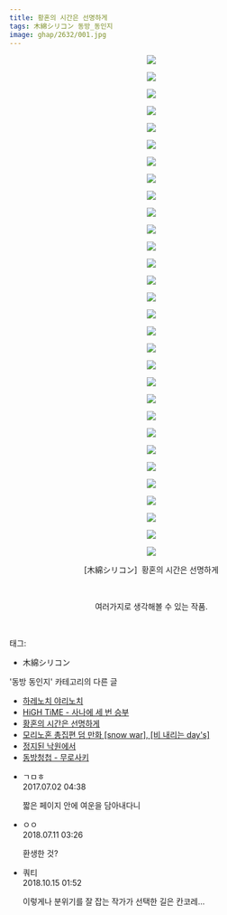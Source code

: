 ```yaml
---
title: 황혼의 시간은 선명하게
tags: 木綿シリコン 동방_동인지
image: ghap/2632/001.jpg
---
```

<div class="article">
<p style="text-align: center; clear: none; float: none;"></p>
<p style="text-align: center; clear: none; float: none;"><img src="{{ site.nasurl }}/ghap/2632/001.jpg"/></p>
<p style="text-align: center; clear: none; float: none;"><img src="{{ site.nasurl }}/ghap/2632/002.jpg"/></p>
<p style="text-align: center; clear: none; float: none;"><img src="{{ site.nasurl }}/ghap/2632/003.jpg"/></p>
<p style="text-align: center; clear: none; float: none;"><img src="{{ site.nasurl }}/ghap/2632/004.jpg"/></p>
<p style="text-align: center; clear: none; float: none;"><img src="{{ site.nasurl }}/ghap/2632/005.jpg"/></p>
<p style="text-align: center; clear: none; float: none;"><img src="{{ site.nasurl }}/ghap/2632/006.jpg"/></p>
<p style="text-align: center; clear: none; float: none;"><img src="{{ site.nasurl }}/ghap/2632/007.jpg"/></p>
<p style="text-align: center; clear: none; float: none;"><img src="{{ site.nasurl }}/ghap/2632/008.jpg"/></p>
<p style="text-align: center; clear: none; float: none;"><img src="{{ site.nasurl }}/ghap/2632/009.jpg"/></p>
<p style="text-align: center; clear: none; float: none;"><img src="{{ site.nasurl }}/ghap/2632/010.jpg"/></p>
<p style="text-align: center; clear: none; float: none;"><img src="{{ site.nasurl }}/ghap/2632/011.jpg"/></p>
<p style="text-align: center; clear: none; float: none;"><img src="{{ site.nasurl }}/ghap/2632/012.jpg"/></p>
<p style="text-align: center; clear: none; float: none;"><img src="{{ site.nasurl }}/ghap/2632/013.jpg"/></p>
<p style="text-align: center; clear: none; float: none;"><img src="{{ site.nasurl }}/ghap/2632/014.jpg"/></p>
<p style="text-align: center; clear: none; float: none;"><img src="{{ site.nasurl }}/ghap/2632/015.jpg"/></p>
<p style="text-align: center; clear: none; float: none;"><img src="{{ site.nasurl }}/ghap/2632/016.jpg"/></p>
<p style="text-align: center; clear: none; float: none;"><img src="{{ site.nasurl }}/ghap/2632/017.jpg"/></p>
<p style="text-align: center; clear: none; float: none;"><img src="{{ site.nasurl }}/ghap/2632/018.jpg"/></p>
<p style="text-align: center; clear: none; float: none;"><img src="{{ site.nasurl }}/ghap/2632/019.jpg"/></p>
<p style="text-align: center; clear: none; float: none;"><img src="{{ site.nasurl }}/ghap/2632/020.jpg"/></p>
<p style="text-align: center; clear: none; float: none;"><img src="{{ site.nasurl }}/ghap/2632/021.jpg"/></p>
<p style="text-align: center; clear: none; float: none;"><img src="{{ site.nasurl }}/ghap/2632/022.jpg"/></p>
<p style="text-align: center; clear: none; float: none;"><img src="{{ site.nasurl }}/ghap/2632/023.jpg"/></p>
<p style="text-align: center; clear: none; float: none;"><img src="{{ site.nasurl }}/ghap/2632/024.jpg"/></p>
<p style="text-align: center; clear: none; float: none;"><img src="{{ site.nasurl }}/ghap/2632/025.jpg"/></p>
<p style="text-align: center; clear: none; float: none;"><img src="{{ site.nasurl }}/ghap/2632/026.jpg"/></p>
<p style="text-align: center; clear: none; float: none;"><img src="{{ site.nasurl }}/ghap/2632/027.jpg"/></p>
<p style="text-align: center; clear: none; float: none;"><img src="{{ site.nasurl }}/ghap/2632/028.jpg"/></p>
<p style="text-align: center; clear: none; float: none;"><img src="{{ site.nasurl }}/ghap/2632/029.jpg"/></p>
<p style="text-align: center; clear: none; float: none;"><img src="{{ site.nasurl }}/ghap/2632/030.jpg"/></p>
<p style="text-align: center; clear: none; float: none;">[木綿シリコン]  황혼의 시간은 선명하게</p>
<p style="text-align: center; clear: none; float: none;"><br/></p>
<p style="text-align: center; clear: none; float: none;">여러가지로 생각해볼 수 있는 작품.</p>
<p><br/></p>
</div><div class="tagTrail">
<p>태그: </p>
<ul>
<li>木綿シリコン</li>
</ul>
</div><div class="another">
<p>'동방 동인지' 카테고리의 다른 글</p>
<ul>
<li><a href="/2016-10-19-ghap_2637">하레노치 야리노치</a></li>
<li><a href="/2016-10-19-ghap_2636">HiGH TiME - 사나에 세 번 승부</a></li>
<li><a href="/2016-10-17-ghap_2632">황혼의 시간은 선명하게</a></li>
<li><a href="/2016-10-17-ghap_2629">모리노혼 총집편 덤 만화 [snow war], [비 내리는 day's]</a></li>
<li><a href="/2016-10-17-ghap_2628">정지된 낙원에서</a></li>
<li><a href="/2016-10-17-ghap_2627">동방청첩 - 무로사키</a></li>
</ul>
</div><div class="cb_module cb_fluid">
<div class="cb_wrt cb_profile">
<div class="comment">
<ul>
<li class="cb_thumb_off" id="comment15027239">
<div class="cb_comment_area">
<div class="cb_info_area">
<div class="cb_section">
<span class="cb_nick_name">ㄱㅁㅎ</span>
</div>
<div class="cb_section">
<span class="cb_date">2017.07.02 04:38 </span>
</div>
</div>
<div class="cb_dsc_comment">
<p class="cb_dsc">
											짧은 페이지 안에 여운을 담아내다니
										</p>
</div>
</div></li>
<li class="cb_thumb_off" id="comment15283798">
<div class="cb_comment_area">
<div class="cb_info_area">
<div class="cb_section">
<span class="cb_nick_name">ㅇㅇ</span>
</div>
<div class="cb_section">
<span class="cb_date">2018.07.11 03:26 </span>
</div>
</div>
<div class="cb_dsc_comment">
<p class="cb_dsc">
											환생한 것?
										</p>
</div>
</div></li>
<li class="cb_thumb_off" id="comment15355215">
<div class="cb_comment_area">
<div class="cb_info_area">
<div class="cb_section">
<span class="cb_nick_name">쿼티</span>
</div>
<div class="cb_section">
<span class="cb_date">2018.10.15 01:52 </span>
</div>
</div>
<div class="cb_dsc_comment">
<p class="cb_dsc">
											이렇게나 분위기를 잘 잡는 작가가 선택한 길은 칸코레...
										</p>
</div>
</div></li>
</ul>
</div>
</div><!-- commentList close -->
</div>